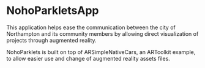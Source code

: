 # NohoParkletsApp
This application helps ease the communication between the city of Northampton and its community members by allowing direct visualization of projects through augmented reality.

NohoParklets is built on top of ARSimpleNativeCars, an ARToolkit example, to allow easier use and change of augmented reality assets files.
